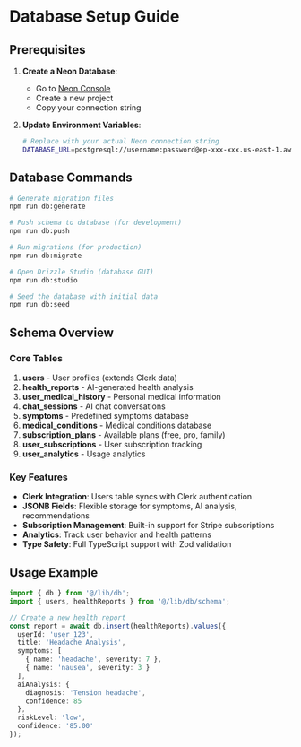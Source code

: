 # Database Setup Guide

## Prerequisites

1. **Create a Neon Database**:
   - Go to [Neon Console](https://console.neon.tech)
   - Create a new project
   - Copy your connection string

2. **Update Environment Variables**:
   ```bash
   # Replace with your actual Neon connection string
   DATABASE_URL=postgresql://username:password@ep-xxx-xxx.us-east-1.aws.neon.tech/neondb?sslmode=require
   ```

## Database Commands

```bash
# Generate migration files
npm run db:generate

# Push schema to database (for development)
npm run db:push

# Run migrations (for production)
npm run db:migrate

# Open Drizzle Studio (database GUI)
npm run db:studio

# Seed the database with initial data
npm run db:seed
```

## Schema Overview

### Core Tables

1. **users** - User profiles (extends Clerk data)
2. **health_reports** - AI-generated health analysis
3. **user_medical_history** - Personal medical information
4. **chat_sessions** - AI chat conversations
5. **symptoms** - Predefined symptoms database
6. **medical_conditions** - Medical conditions database
7. **subscription_plans** - Available plans (free, pro, family)
8. **user_subscriptions** - User subscription tracking
9. **user_analytics** - Usage analytics

### Key Features

- **Clerk Integration**: Users table syncs with Clerk authentication
- **JSONB Fields**: Flexible storage for symptoms, AI analysis, recommendations
- **Subscription Management**: Built-in support for Stripe subscriptions
- **Analytics**: Track user behavior and health patterns
- **Type Safety**: Full TypeScript support with Zod validation

## Usage Example

```typescript
import { db } from '@/lib/db';
import { users, healthReports } from '@/lib/db/schema';

// Create a new health report
const report = await db.insert(healthReports).values({
  userId: 'user_123',
  title: 'Headache Analysis',
  symptoms: [
    { name: 'headache', severity: 7 },
    { name: 'nausea', severity: 3 }
  ],
  aiAnalysis: {
    diagnosis: 'Tension headache',
    confidence: 85
  },
  riskLevel: 'low',
  confidence: '85.00'
});
```